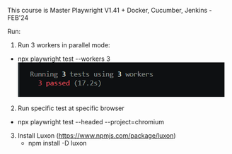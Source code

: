 This course is 
Master Playwright V1.41 + Docker, Cucumber, Jenkins - FEB'24

Run:
1) Run 3 workers in parallel mode:
+ npx playwright test --workers 3
![alt text](image-1.png)

2) Run specific test at specific browser
+ npx playwright test --headed --project=chromium

3) Install Luxon (https://www.npmjs.com/package/luxon)
   + npm install -D luxon